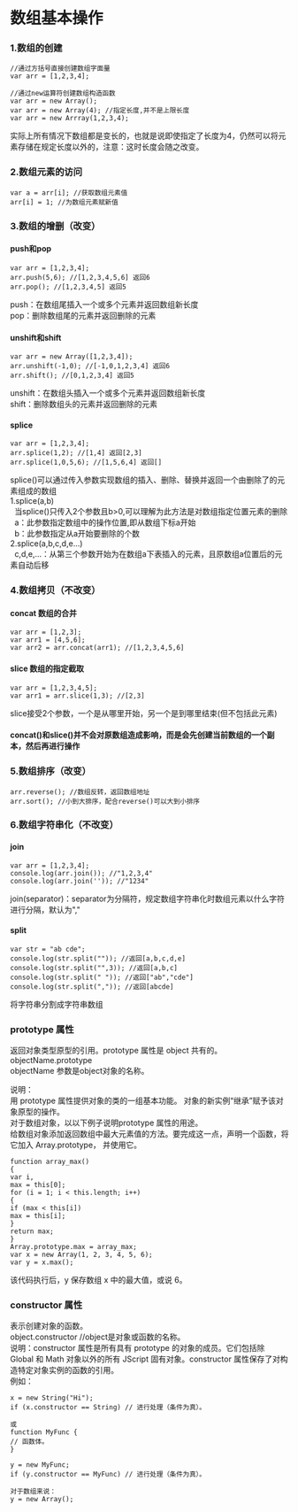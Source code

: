 # 数组基本操作
### 1.数组的创建
```
//通过方括号直接创建数组字面量
var arr = [1,2,3,4];

//通过new运算符创建数组构造函数
var arr = new Array();
var arr = new Array(4); //指定长度,并不是上限长度
var arr = new Arrray(1,2,3,4);
```
实际上所有情况下数组都是变长的，也就是说即使指定了长度为4，仍然可以将元素存储在规定长度以外的，注意：这时长度会随之改变。
### 2.数组元素的访问
```
var a = arr[i]; //获取数组元素值
arr[i] = 1; //为数组元素赋新值
```
### 3.数组的增删（改变）
#### push和pop
```
var arr = [1,2,3,4];
arr.push(5,6); //[1,2,3,4,5,6] 返回6
arr.pop(); //[1,2,3,4,5] 返回5
```
push：在数组尾插入一个或多个元素并返回数组新长度  
pop：删除数组尾的元素并返回删除的元素

#### unshift和shift
```
var arr = new Array([1,2,3,4]);
arr.unshift(-1,0); //[-1,0,1,2,3,4] 返回6
arr.shift(); //[0,1,2,3,4] 返回5
```
unshift：在数组头插入一个或多个元素并返回数组新长度  
shift：删除数组头的元素并返回删除的元素

#### splice
```
var arr = [1,2,3,4];
arr.splice(1,2); //[1,4] 返回[2,3]
arr.splice(1,0,5,6); //[1,5,6,4] 返回[]
```
splice()可以通过传入参数实现数组的插入、删除、替换并返回一个由删除了的元素组成的数组  
1.splice(a,b)  
&nbsp;&nbsp;当splice()只传入2个参数且b>0,可以理解为此方法是对数组指定位置元素的删除  
&nbsp;&nbsp;a：此参数指定数组中的操作位置,即从数组下标a开始  
&nbsp;&nbsp;b：此参数指定从a开始要删除的个数  
2.splice(a,b,c,d,e...)  
&nbsp;&nbsp;c,d,e,...：从第三个参数开始为在数组a下表插入的元素，且原数组a位置后的元素自动后移

### 4.数组拷贝（不改变）
#### concat 数组的合并
```
var arr = [1,2,3];
var arr1 = [4,5,6];
var arr2 = arr.concat(arr1); //[1,2,3,4,5,6]
```
#### slice 数组的指定截取
```
var arr = [1,2,3,4,5];
var arr1 = arr.slice(1,3); //[2,3] 
```
slice接受2个参数，一个是从哪里开始，另一个是到哪里结束(但不包括此元素)
#### concat()和slice()并不会对原数组造成影响，而是会先创建当前数组的一个副本，然后再进行操作

### 5.数组排序（改变）
```
arr.reverse(); //数组反转，返回数组地址
arr.sort(); //小到大排序，配合reverse()可以大到小排序
```
### 6.数组字符串化（不改变）
#### join
```
var arr = [1,2,3,4];
console.log(arr.join()); //"1,2,3,4"
console.log(arr.join('')); //"1234"
```
join(separator)：separator为分隔符，规定数组字符串化时数组元素以什么字符进行分隔，默认为","
#### split
```
var str = "ab cde";
console.log(str.split("")); //返回[a,b,c,d,e]
console.log(str.split("",3)); //返回[a,b,c]
console.log(str.split(" ")); //返回["ab","cde"]
console.log(str.split(",")); //返回[abcde]
```
将字符串分割成字符串数组

### prototype 属性

返回对象类型原型的引用。prototype 属性是 object 共有的。  
objectName.prototype  
objectName 参数是object对象的名称。  

说明：  
用 prototype 属性提供对象的类的一组基本功能。 对象的新实例“继承”赋予该对象原型的操作。  
对于数组对象，以以下例子说明prototype 属性的用途。  
给数组对象添加返回数组中最大元素值的方法。要完成这一点，声明一个函数，将它加入 Array.prototype， 并使用它。  
```
function array_max()
{
var i,
max = this[0];
for (i = 1; i < this.length; i++)
{
if (max < this[i])
max = this[i];
}
return max;
}
Array.prototype.max = array_max;
var x = new Array(1, 2, 3, 4, 5, 6);
var y = x.max();
```
该代码执行后，y 保存数组 x 中的最大值，或说 6。

### constructor 属性

表示创建对象的函数。  
object.constructor //object是对象或函数的名称。  
说明：constructor 属性是所有具有 prototype 的对象的成员。它们包括除 Global 和 Math 对象以外的所有 JScript 固有对象。constructor 属性保存了对构造特定对象实例的函数的引用。  
例如：  
```
x = new String("Hi");
if (x.constructor == String) // 进行处理（条件为真）。

或
function MyFunc {
// 函数体。
}

y = new MyFunc;
if (y.constructor == MyFunc) // 进行处理（条件为真）。

对于数组来说：
y = new Array();
```

